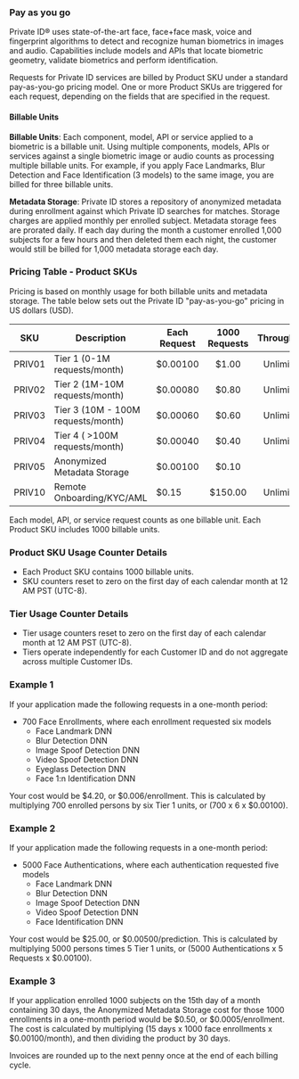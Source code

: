### Pay as you go 
Private ID® uses state-of-the-art face, face+face mask, voice and fingerprint algorithms to detect and recognize human biometrics in images and audio. Capabilities include models and APIs that locate biometric geometry, validate biometrics and perform identification. 

Requests for Private ID services are billed by Product SKU under a standard pay-as-you-go pricing model. One or more Product SKUs are triggered for each request, depending on the fields that are specified in the request. 

#### Billable Units 
**Billable Units**: Each component, model, API or service applied to a biometric is a billable unit. Using multiple components, models, APIs or services against a single biometric image or audio counts as processing multiple billable units. For example, if you apply Face Landmarks, Blur Detection and Face Identification (3 models) to the same image, you are billed for three billable units. 

**Metadata Storage**: Private ID stores a repository of anonymized metadata during enrollment against which Private ID searches for matches. Storage charges are applied monthly per enrolled subject. Metadata storage fees are prorated daily. If each day during the month a customer enrolled 1,000 subjects for a few hours and then deleted them each night, the customer would still be billed for 1,000 metadata storage each day. 

### Pricing Table - Product SKUs

Pricing is based on monthly usage for both billable units and metadata storage. The table below sets out the Private ID "pay-as-you-go" pricing in US dollars (USD). 

| SKU | Description | Each Request | 1000 Requests | Throughput |
| ---- | ----------- | ------- | :-----------: | :-----------: | 
| PRIV01 | Tier 1 (0-1M requests/month) | $0.00100 | $1.00 | Unlimited |
| PRIV02 | Tier 2 (1M-10M requests/month) | $0.00080 | $0.80 | Unlimited |
| PRIV03 | Tier 3 (10M - 100M requests/month) | $0.00060 | $0.60 | Unlimited | 
| PRIV04 | Tier 4 ( >100M requests/month) | $0.00040 | $0.40 | Unlimited |
| PRIV05 | Anonymized Metadata Storage | $0.00100 | $0.10 | |
| PRIV10 | Remote Onboarding/KYC/AML | $0.15 | $150.00 | Unlimited |

Each model, API, or service request counts as one billable unit. 
Each Product SKU includes 1000 billable units.

### Product SKU Usage Counter Details 
* Each Product SKU contains 1000 billable units.
* SKU counters reset to zero on the first day of each calendar month at 12 AM PST (UTC-8). 

### Tier Usage Counter Details 
* Tier usage counters reset to zero on the first day of each calendar month at 12 AM PST (UTC-8). 
* Tiers operate independently for each Customer ID and do not aggregate across multiple Customer IDs.
 
### Example 1
If your application made the following requests in a one-month period:
* 700 Face Enrollments, where each enrollment requested six models
  * Face Landmark DNN
  * Blur Detection DNN
  * Image Spoof Detection DNN
  * Video Spoof Detection DNN
  * Eyeglass Detection DNN
  * Face 1:n Identification DNN

Your cost would be $4.20, or $0.006/enrollment. This is calculated by multiplying 700 enrolled persons by six Tier 1 units, or (700 x 6 x $0.00100).

### Example 2
If your application made the following requests in a one-month period:
* 5000 Face Authentications, where each authentication requested five models 
  * Face Landmark DNN
  * Blur Detection DNN
  * Image Spoof Detection DNN 
  * Video Spoof Detection DNN
  * Face Identification DNN

Your cost would be $25.00, or $0.00500/prediction. This is calculated by multiplying 5000 persons times 5 Tier 1 units, or (5000 Authentications x 5 Requests x $0.00100).

### Example 3
If your application enrolled 1000 subjects on the 15th day of a month containing 30 days, the Anonymized Metadata Storage cost for those 1000 enrollments in a one-month period would be $0.50, or $0.0005/enrollment. The cost is calculated by multiplying (15 days x 1000 face enrollments x $0.00100/month), and then dividing the product by 30 days. 

Invoices are rounded up to the next penny once at the end of each billing cycle.